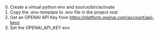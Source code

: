 0. Create a virtual python env and source/bin/activate
1. Copy the .env-template to .env file in the project root
2. Get an OPENAI API Key from https://platform.openai.com/account/api-keys
3. Set the OPENAI_API_KEY env
